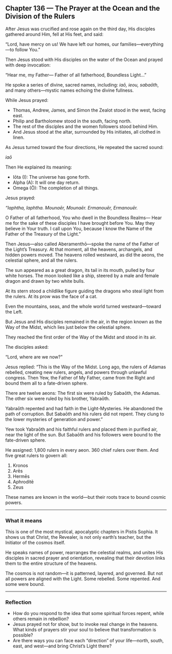 ## Chapter 136 — The Prayer at the Ocean and the Division of the Rulers

After Jesus was crucified and rose again on the third day,
His disciples gathered around Him, fell at His feet, and said:

“Lord, have mercy on us! We have left our homes, our families—everything—to follow You.”

Then Jesus stood with His disciples on the water of the Ocean and prayed with deep invocation:

“Hear me, my Father— Father of all fatherhood, Boundless Light…”

He spoke a series of divine, sacred names, including:
*iaō, ieou, sabaōth*, and many others—mystic names echoing the divine fullness.

While Jesus prayed:

- Thomas, Andrew, James, and Simon the Zealot stood in the west, facing east.
- Philip and Bartholomew stood in the south, facing north.
- The rest of the disciples and the women followers stood behind Him.
- And Jesus stood at the altar, surrounded by His initiates, all clothed in linen.

As Jesus turned toward the four directions, He repeated the sacred sound:

*iaō*

Then He explained its meaning:

- Iōta (I): The universe has gone forth.
- Alpha (A): It will one day return.
- Omega (Ō): The completion of all things.

Jesus prayed:

*“Iaphtha, Iaphtha. Mounaēr, Mounaēr. Ermanouēr, Ermanouēr.*

O Father of all fatherhood, You who dwell in the Boundless Realms— Hear me for the sake of these disciples I have brought before You. May they believe in Your truth. I call upon You, because I know the Name of the Father of the Treasury of the Light.”

Then Jesus—also called Aberamenthō—spoke the name of the Father of the Light’s Treasury. At that moment, all the heavens, archangels, and hidden powers moved. The heavens rolled westward, as did the aeons, the celestial sphere, and all the rulers.

The sun appeared as a great dragon, its tail in its mouth, pulled by four white horses. The moon looked like a ship, steered by a male and female dragon and drawn by two white bulls.

At its stern stood a childlike figure guiding the dragons who steal light from the rulers. At its prow was the face of a cat.

Even the mountains, seas, and the whole world turned westward—toward the Left.

But Jesus and His disciples remained in the air,
in the region known as the Way of the Midst, which lies just below the celestial sphere.

They reached the first order of the Way of the Midst and stood in its air.

The disciples asked:

“Lord, where are we now?"

Jesus replied: “This is the Way of the Midst. Long ago, the rulers of Adamas rebelled, creating new rulers, angels, and powers through unlawful congress. Then Yew, the Father of My Father, came from the Right and bound them all to a fate-driven sphere.

There are twelve aeons: The first six were ruled by Sabaōth, the Adamas. The other six were ruled by his brother, Yabraōth.

Yabraōth repented and had faith in the Light-Mysteries. He abandoned the path of corruption. But Sabaōth and his rulers did not repent. They clung to the lower mysteries of generation and power.”

Yew took Yabraōth and his faithful rulers and placed them in purified air, near the light of the sun. But Sabaōth and his followers were bound to the fate-driven sphere.

He assigned: 1,800 rulers in every aeon. 360 chief rulers over them. And five great rulers to govern all:

1. Kronos
2. Arēs
3. Hermēs
4. Aphroditē
5. Zeus

These names are known in the world—but their roots trace to bound cosmic powers.

---

### What it means

This is one of the most mystical, apocalyptic chapters in Pistis Sophia. It shows us that Christ, the Revealer, is not only earth’s teacher,
but the Initiator of the cosmos itself.

He speaks names of power, rearranges the celestial realms, and unites His disciples in sacred prayer and orientation, revealing that their devotion links them to the entire structure of the heavens.

The cosmos is not random—it is patterned, layered, and governed. But not all powers are aligned with the Light.
Some rebelled. Some repented. And some were bound.

---

### Reflection

- How do you respond to the idea that some spiritual forces repent, while others remain in rebellion?
- Jesus prayed not for show, but to invoke real change in the heavens. What kinds of prayers stir your soul to believe that transformation is possible?
- Are there ways you can face each “direction” of your life—north, south, east, and west—and bring Christ’s Light there?
